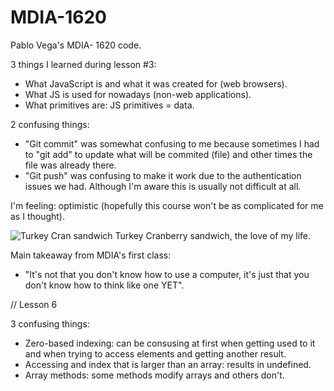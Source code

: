# MDIA-1620
Pablo Vega's MDIA- 1620 code. 

3 things I learned during lesson #3: 
- What JavaScript is and what it was created for (web browsers).
- What JS is used for nowadays (non-web applications).
- What primitives are: JS primitives = data.



2 confusing things:
- "Git commit" was somewhat confusing to me because sometimes I had to "git add" to update what will be commited (file) and other times the file was already there. 
- "Git push" was confusing to make it work due to the authentication issues we had. Although I'm aware this is usually not difficult at all. 



I'm feeling: optimistic (hopefully this course won't be as complicated for me as I thought). 


![Turkey Cran sandwich](https://github.com/user-attachments/assets/f83e2ab1-ac3a-4b54-b3e3-790a082cb538) Turkey Cranberry sandwich, the love of my life.

Main takeaway from MDIA's first class:
- "It's not that you don't know how to use a computer, it's just that you don't know how to think like one YET".

// Lesson 6

3 confusing things:
- Zero-based indexing: can be consusing at first when getting used to it and when trying to access elements and getting another result.
- Accessing and index that is larger than an array: results in undefined.
- Array methods: some methods modify arrays and others don't.
